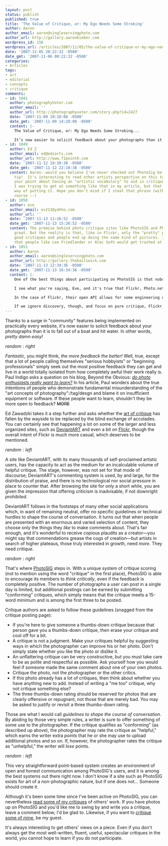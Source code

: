 ```yaml
---
layout: post
status: publish
published: true
title: 'The Value of Critique, or: My Ego Needs Some Stroking'
author: Aaron
author_email: aaron@singleservingphoto.com
author_url: http://gallery.aaronbieber.com
wordpress_id: 156
wordpress_url: /articles/2007/11/05/the-value-of-critique-or-my-ego-needs-some-stroking/
date: '2007-11-05 20:22:32 -0500'
date_gmt: '2007-11-06 00:22:32 -0500'
categories:
- Articles
tags:
- art
- editorial
- concepts
- critique
comments:
- id: 1041
  author: photographyVoter.com
  author_email: ''
  author_url: http://photographyvoter.com/story.php?id=2427
  date: '2007-11-09 10:28:08 -0500'
  date_gmt: '2007-11-09 14:28:08 -0500'
  content: |-
    The Value of Critique, or: My Ego Needs Some Stroking...

    It’s now easier to solicit feedback about your photographs than it is to fall out of a boat and hit water. Unfortunately, comments are seldom used to give constructive criticism or to share practical knowledge. Why?...
- id: 1049
  author: Ed Z
  author_email: ed@edzarts.com
  author_url: http://www.f1point0.com
  date: '2007-11-12 18:10:38 -0500'
  date_gmt: '2007-11-12 22:10:38 -0500'
  content: Aaron- would you believe I've never checked out PhotoSig before?  great
    tip!  It's interesting to read other artists perspective on this topic-  I like
    your point about having an "artistic vocabulary" to aid in critique.  I think
    I was trying to get at something like that in my article, but that is a great
    way of putting it. Hope you don't mind if I steal that phrase (with credit of
    course :-)
- id: 1050
  author: eve
  author_email: ev213@yahho.com
  author_url: ''
  date: '2007-11-13 11:26:52 -0500'
  date_gmt: '2007-11-13 15:26:52 -0500'
  content: The premise behind photo critique sites like PhotoSIG and Photo.net is
    great. But the reality is that, like in Flickr, only the "pretty" pictures get
    good critiques and people end up doing the same kind of pictures. I'm pretty sure
    that people like Lee Friedlander or Alec Soth would get trashed at these sites.
- id: 1051
  author: Aaron
  author_email: aaron@singleservingphoto.com
  author_url: http://gallery.thebailiwick.com
  date: '2007-11-13 12:34:36 -0500'
  date_gmt: '2007-11-13 16:34:36 -0500'
  content: |-
    One of the best things about participating on PhotoSIG is that nobody really gets "trashed." It's true, people have submitted work to that site with virtually no redeeming value, and people speak their minds, but one of PhotoSIG's tenets is respect, and they _do_ enforce it.

    I see what you're saying, Eve, and it's true that Flickr, Photo.net, DeviantArt, and other "simple" comment-based sites foster a groupthink environment where the strongest signals come from the least controversial and most-liked work overall, rather than from the "long tail" of very good work appreciated only by a choice few.

    In the case of Flickr, their open API allows for some engineering of that behavior. Tools such as [Flickr DNA](http://bighugelabs.com/flickr/dna).php show how a little bit of outside data mining can help you find things you wouldn't normally see by surfing the popularity charts as measured by Flickr.

    If we ignore discovery, though, and focus on pure critique, Flickr, Photo.net, and DeviantArt seldom deliver the volume of usable critique that PhotoSIG does simply because of the simple comment system they have in place. You will see a lot of new and amazing work happening on PhotoSIG every day.
---
```

Thanks to a surge in "community" features being implemented on
practically every website, it's now easier to solicit feedback about
your photographs than it is to fall out of a boat and hit water. In
other words, _pretty damn easy!_

$random:right$

_Fantastic_, you might think, _the more feedback the better!_ Well,
true, except that a lot of people calling themselves "serious hobbyists"
or "beginning professionals" simply seek out the most positive feedback
they can get and live in a world totally isolated from how completely
awful their work really is. Paul Indigo asks a question on his blog,
Beyond the Obvious: [_do photo enthusiasts really want to
learn?_](http://paulindigo.blogspot.com/2007/11/do-photo-enthusiasts-really-want-to.html)
In his article, Paul wonders about the true intentions of people who
demonstrate fundamental misunderstanding of the "art concepts of
photography":/tag/desgn and blame it on insufficient equipment or
software. If these people want to learn, shouldn't they be more open to
feedback? ~~MORE~~

Ed Zawadzki takes it a step further and asks whether the [art of
critique](http://www.f1point0.com/2007/11/02/the-art-of-the-critique) has
fallen by the wayside to be replaced by the blind exchange of accolades.
You can certainly see that happening a lot on some of the larger and
less organized sites, such as [DeviantART](http://www.deviantart.com) and
even a bit on [Flickr](http://www.flickr.com), though the overall intent
of Flickr is much more casual, which deserves to be mentioned.

$random:left$

A site like DeviantART, with its many thousands of self-proclaimed
artistic users, has the capacity to act as the medium for an
incalculable volume of helpful critique. The stage, however, was not set
for that mode of discourse; DeviantART's commenting system is used, by
and large, for the distribution of praise, and there is no technological
nor social pressure in place to counter that. After browsing the site
for only a short while, you are given the impression that offering
criticism is inadvisable, if not downright _prohibited_.

DeviantART follows in the footsteps of many other social applications
which, in want of remaining neutral, offer no specific guidelines or
technical hurdles to shape the course of conversation. It turns out that
when people are presented with an enormous and varied selection of
content, they choose only the things they _like_ to make comments
about. That's fair enough, and it's wonderful to receive copious
plaudits as a creator—you might say that commendations grease the cogs
of creation—but artists in search of higher plateaus, those truly
interested in growth, need _more_. They need _critique_.

$random:right$

That's where [PhotoSIG](http://www.photosig.com) steps in. With a unique
system of critique scoring (not to mention using the word "critique" in
the first place), PhotoSIG is able to encourage its members to _think
critically_, even if the feedback is completely positive. The number of
photographs a user can post in a single day is limited, but additional
postings can be earned by submitting "conforming" critiques, which
simply means that the critique meets a 15-word minimum and is among the
first three to be posted.

Critique authors are asked to follow these guidelines (snagged from the
critique posting page):

* If you're here to give someone a thumbs-down critique because that
person gave you a thumbs-down critique, then erase your critique and
cool off for a bit.
 * A critique is not a judgment. Make your critiques helpful by
suggesting ways in which the photographer can improve his or her photo.
Don't simply state whether you like the photo or dislike it.
 * An unflattering critique can be very constructive, but you must take
care to be as polite and respectful as possible. Ask yourself how you
would feel if someone made the same comment about one of your own
photos.
 * Critique the photo, not the photographer or the other critics.
 * If this photo already has a lot of critiques, then think about
whether you have anything new to add. Instead of writing a "me too"
critique, why not critique something else?
 * The three thumbs-down rating should be reserved for photos that are
clearly offensive or repugnant, not those that are merely bad. You may
be asked to justify or revisit a three thumbs-down rating.

Those are what I would call _guidelines to shape the course of
conversation_. By abiding by those very simple rules, a writer is sure
to offer something of some use to the photographer. If the critique
qualifies as "conforming" (as described up above), the photographer may
rate the critique as "helpful," which earns the writer extra _points_
that he or she may use to upload additional photos and so on. If,
however, the photographer rates the critique as "unhelpful," the writer
will _lose_ points.

$random:left$

This very straightforward point-based system creates an environment of
open and honest communication among PhotoSIG's users, and it is among
the best systems out there right now. I don't know if a site such as
PhotoSIG exists for art of a non-photographic nature, but if one does
not... Someone should create it.

Although it's been some time since I've been active on PhotoSIG, you can
nevertheless [read some of my
critiques](http://www.photosig.com/go/users/userphotocritiques?id=146708)
of others' work. If you have photos up on PhotoSIG and you'd like me to
swing by and write you a critique, leave a comment below; I'd be glad
to. Likewise, if you want to [critique some of
mine](http://www.photosig.com/go/users/userphotos?id=146708), be my
guest.

It's always interesting to get others' views on a piece. Even if you
don't always get the most well-written, fluent, useful, spectacular
critiques in the world, you cannot hope to learn if you do not
participate.
